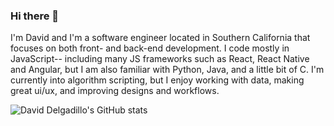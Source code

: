 ### Hi there 👋

<!--
**David-Del1/David-Del1** is a ✨ _special_ ✨ repository because its `README.md` (this file) appears on your GitHub profile.

Here are some ideas to get you started:

- 🔭 I’m currently working on ...
- 🌱 I’m currently learning ...
- 👯 I’m looking to collaborate on ...
- 🤔 I’m looking for help with ...
- 💬 Ask me about ...
- 📫 How to reach me: ...
- 😄 Pronouns: ...
- ⚡ Fun fact: ...
-->

I'm David and I'm a software engineer located in Southern California that focuses on both front- and back-end development. I code mostly in JavaScript-- including many JS frameworks such as React, React Native and Angular, but I am also familiar with Python, Java, and a little bit of C. I'm currently into algorithm scripting, but I enjoy working with data, making great ui/ux, and improving designs and workflows.

![David Delgadillo's GitHub stats](https://github-readme-stats.vercel.app/api?username=DavidDelgadillo&theme=great-gatsby&show_icons=true)

